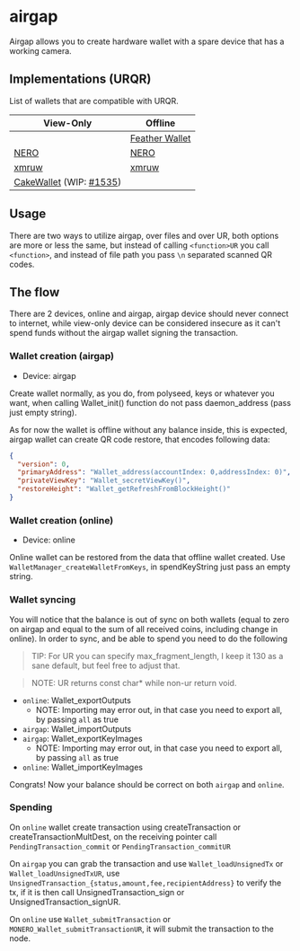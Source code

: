 # airgap

Airgap allows you to create hardware wallet with a spare device that has a working camera.

## Implementations (URQR)

List of wallets that are compatible with URQR.

| View-Only                                                                                                | Offline                                                     |
|----------------------------------------------------------------------------------------------------------|-------------------------------------------------------------|
|                                                                                                          | [Feather Wallet](https://featherwallet.org)                 |
| [NERO](https://anonero.io)                                                                               | [NERO](https://anonero.io)                                  | 
| [xmruw](https://github.com/mrcyjanek/unnamed_monero_wallet)                                              | [xmruw](https://github.com/mrcyjanek/unnamed_monero_wallet) |
| [CakeWallet](https://cakewallet.com/) (WIP: [#1535](https://github.com/cake-tech/cake_wallet/pull/1535)) |                                                             |

## Usage

There are two ways to utilize airgap, over files and over UR, both options are more or less the same, but instead of
calling `<function>UR` you call `<function>`, and instead of file path you pass `\n` separated scanned QR codes.


## The flow

There are 2 devices, online and airgap, airgap device should never connect to internet, while view-only device can be
considered insecure as it can't spend funds without the airgap wallet signing the transaction.

### Wallet creation (airgap)

- Device: airgap

Create wallet normally, as you do, from polyseed, keys or whatever you want, when calling Wallet_init() function do not
pass daemon_address (pass just empty string).

As for now the wallet is offline without any balance inside, this is expected, airgap wallet can create QR code restore,
that encodes following data:

```json
{
  "version": 0,
  "primaryAddress": "Wallet_address(accountIndex: 0,addressIndex: 0)",
  "privateViewKey": "Wallet_secretViewKey()",
  "restoreHeight": "Wallet_getRefreshFromBlockHeight()"
}
```

### Wallet creation (online)

- Device: online

Online wallet can be restored from the data that offline wallet created. Use `WalletManager_createWalletFromKeys`, in
spendKeyString just pass an empty string.

### Wallet syncing

You will notice that the balance is out of sync on both wallets (equal to zero on airgap and equal to the sum of all 
received coins, including change in online). In order to sync, and be able to spend you need to do the following

> TIP: For UR you can specify max_fragment_length, I keep it 130 as a sane default, but feel free to adjust that.

> NOTE: UR returns const char* while non-ur return void.

- `online`: Wallet_exportOutputs
  - NOTE: Importing may error out, in that case you need to export all, by passing `all` as true
- `airgap`: Wallet_importOutputs
- `airgap`: Wallet_exportKeyImages
  - NOTE: Importing may error out, in that case you need to export all, by passing `all` as true
- `online`: Wallet_importKeyImages

Congrats! Now your balance should be correct on both `airgap` and `online`.

### Spending

On `online` wallet create transaction using createTransaction or createTransactionMultDest, on the receiving pointer
call `PendingTransaction_commit` or `PendingTransaction_commitUR`

On `airgap` you can grab the transaction and use `Wallet_loadUnsignedTx` or `Wallet_loadUnsignedTxUR`, use
`UnsignedTransaction_{status,amount,fee,recipientAddress}` to verify the tx, if it is then call UnsignedTransaction_sign
or UnsignedTransaction_signUR.

On `online` use `Wallet_submitTransaction` or `MONERO_Wallet_submitTransactionUR`, it will submit the transaction to the
node.